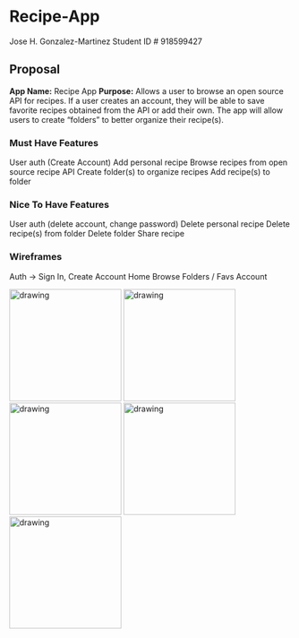 # Recipe-App

Jose H. Gonzalez-Martinez
Student ID # 918599427

## Proposal
**App Name:** 	Recipe App
**Purpose:** 	Allows a user to browse an open source API for recipes. If a user creates an 
account, they will be able to save favorite recipes obtained from the API or add their own. The app will allow users to create “folders” to better organize their recipe(s).


### Must Have Features
User auth (Create Account)
Add personal recipe
Browse recipes from open source recipe API 
Create folder(s) to organize recipes
Add recipe(s) to folder


### Nice To Have Features
User auth (delete account, change password)
Delete personal recipe
Delete recipe(s) from folder
Delete folder
Share recipe 

### Wireframes
Auth → Sign In, Create Account
Home
Browse
Folders / Favs
Account

<p float="left">
<img src="https://user-images.githubusercontent.com/40965405/140463250-127aa351-b343-4b32-b92a-d689592a6e23.jpg" alt="drawing" width="200"/>
<img src="https://user-images.githubusercontent.com/40965405/140463255-bcc775f5-1a08-42d5-9c50-e1b8473f7bcf.jpg" alt="drawing" width="200"/>
<img src="https://user-images.githubusercontent.com/40965405/140463258-c291fb10-3521-4467-9599-3e5743c4d3e2.jpg" alt="drawing" width="200"/>
<img src="https://user-images.githubusercontent.com/40965405/140463260-ef32f167-1e55-4e10-8f5d-4a53a216c45e.jpg" alt="drawing" width="200"/>
<img src="https://user-images.githubusercontent.com/40965405/140463262-5aedcb4a-ac26-4bd2-beab-0899b3812f9f.jpg" alt="drawing" width="200"/>
</p>


